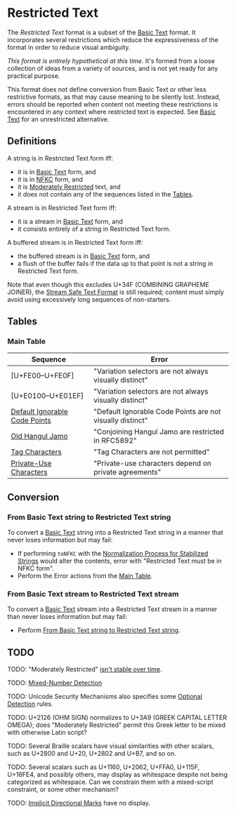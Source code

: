 # Restricted Text

The *Restricted Text* format is a subset of the [Basic Text] format. It
incorporates several restrictions which reduce the expressiveness of the format
in order to reduce visual ambiguity.

*This format is entirely hypothetical at this time*. It's formed from a
loose collection of ideas from a variety of sources, and is not yet ready for
any practical purpose.

This format does not define conversion from Basic Text or other less
restrictive formats, as that may cause meaning to be silently lost. Instead,
errors should be reported when content not meeting these restrictions is
encountered in any context where restricted text is expected. See
[Basic Text] for an unrestricted alternative.

## Definitions

A string is in Restricted Text form iff:
 - it is in [Basic Text] form, and
 - it is in [NFKC] form, and
 - it is [Moderately Restricted] text, and
 - it does not contain any of the sequences listed in the [Tables].

A stream is in Restricted Text form iff:
 - it is a stream in [Basic Text] form, and
 - it consists entirely of a string in Restricted Text form.

A buffered stream is in Restricted Text form iff:
 - the buffered stream is in [Basic Text] form, and
 - a flush of the buffer fails if the data up to that point is not a string in
   Restricted Text form.

Note that even though this excludes U+34F (COMBINING GRAPHEME JOINER), the
[Stream Safe Text Format] is still required; content must simply avoid using
excessively long sequences of non-starters.

[Tables]: #tables

## Tables

### Main Table

| Sequence            | Error                                                 |
| ------------------- | ----------------------------------------------------- |
| \[U+FE00–U+FE0F\]   | "Variation selectors are not always visually distinct" |
| \[U+E0100–U+E01EF\] | "Variation selectors are not always visually distinct" |
| [Default Ignorable Code Points] | "Default Ignorable Code Points are not visually distinct" |
| [Old Hangul Jamo]   | "Conjoining Hangul Jamo are restricted in RFC5892"    |
| [Tag Characters]    | "Tag Characters are not permitted"                    |
| [Private-Use Characters] | "Private-use characters depend on private agreements" |

## Conversion

### From Basic Text string to Restricted Text string

To convert a [Basic Text] string into a Restricted Text string in a manner that
never loses information but may fail:
 - If performing `toNFKC` with the
   [Normalization Process for Stabilized Strings] would alter the contents,
   error with "Restricted Text must be in NFKC form".
 - Perform the Error actions from the [Main Table].

[Main Table]: #main-table

### From Basic Text stream to Restricted Text stream

To convert a [Basic Text] stream into a Restricted Text stream in a manner than
never loses information but may fail:
 - Perform [From Basic Text string to Restricted Text string].

[From Basic Text string to Restricted Text string]: #from-basic-text-string-to-restricted-text-string

## TODO

TODO: "Moderately Restricted" [isn't stable over time](https://www.unicode.org/reports/tr39/#Migration).

TODO: [Mixed-Number Detection]

TODO: Unicode Security Mechanisms also specifies some [Optional Detection] rules.

TODO: U+2126 (OHM SIGN) normalizes to U+3A9 (GREEK CAPITAL LETTER OMEGA);
does "Moderately Restricted" permit this Greek letter to be mixed with
otherwise Latin script?

TODO: Several Braille scalars have visual similarities with other scalars, such
as U+2800 and U+20, U+2802 and U+B7, and so on.

TODO: Several scalars such as U+1160, U+2062, U+FFA0, U+115F, U+16FE4, and
possibly others, may display as whitespace despite not being categorized as
whitespace. Can we constrain them with a mixed-script constraint, or some
other mechanism?

TODO: [Implicit Directional Marks] have no display.

[NFKC]: https://unicode.org/reports/tr15/#Norm_Forms
[Moderately Restricted]: https://www.unicode.org/reports/tr39/#Restriction_Level_Detection
[Stream Safe Text Format]: https://unicode.org/reports/tr15/#Stream_Safe_Text_Format
[Old Hangul Jamo]: https://tools.ietf.org/html/rfc5892#section-2.9
[Default Ignorable Code Points]: https://www.unicode.org/versions/Unicode13.0.0/ch05.pdf#G7730
[Basic Text]: BasicText.md
[Mixed-Number Detection]: https://www.unicode.org/reports/tr39/#Mixed_Number_Detection
[Optional Detection]: https://www.unicode.org/reports/tr39/#Optional_Detection
[Normalization Process for Stabilized Strings]: https://unicode.org/reports/tr15/#Normalization_Process_for_Stabilized_Strings
[Tag Characters]: https://www.unicode.org/versions/Unicode13.0.0/ch23.pdf#G30110
[Private-Use Characters]: http://www.unicode.org/faq/private_use.html#private_use
[Implicit Directional Marks]: https://unicode.org/reports/tr9/#Implicit_Directional_Marks
